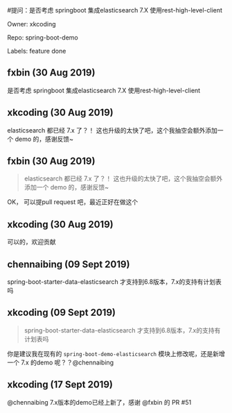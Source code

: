 #提问：是否考虑 springboot 集成elasticsearch 7.X 使用rest-high-level-client

Owner: xkcoding

Repo: spring-boot-demo

Labels: feature done 

## fxbin (30 Aug 2019)

是否考虑 springboot 集成elasticsearch 7.X 使用rest-high-level-client

## xkcoding (30 Aug 2019)

elasticsearch 都已经 7.x 了？！
这也升级的太快了吧，这个我抽空会额外添加一个 demo 的，感谢反馈~

## fxbin (30 Aug 2019)

> elasticsearch 都已经 7.x 了？！
> 这也升级的太快了吧，这个我抽空会额外添加一个 demo 的，感谢反馈~

OK， 可以提pull request 吧，最近正好在做这个

## xkcoding (30 Aug 2019)

可以的，欢迎贡献

## chennaibing (09 Sept 2019)

spring-boot-starter-data-elasticsearch 才支持到6.8版本，7.x的支持有计划表吗

## xkcoding (09 Sept 2019)

> spring-boot-starter-data-elasticsearch 才支持到6.8版本，7.x的支持有计划表吗

你是建议我在现有的 `spring-boot-demo-elasticsearch`  模块上修改呢，还是新增一个 7.x 的demo 呢？？@chennaibing

## xkcoding (17 Sept 2019)

@chennaibing 7.x版本的demo已经上新了，感谢 @fxbin 的 PR #51 

